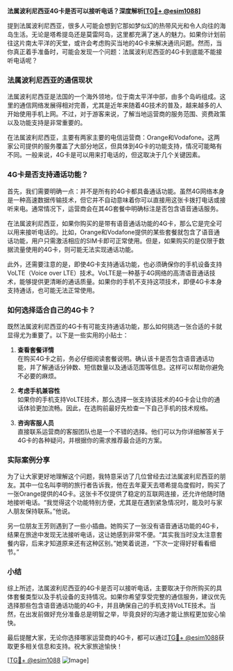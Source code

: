 **法属波利尼西亚4G卡是否可以接听电话？深度解析[[TG💪+ @esim1088](https://t.me/s/esim1088)]**

提到法属波利尼西亚，很多人可能会想到它那如梦似幻的热带风光和令人向往的海岛生活。无论是塔希提岛还是莫雷阿岛，这里都充满了迷人的魅力。如果你计划前往这片南太平洋的天堂，或许会考虑购买当地的4G卡来解决通讯问题。然而，当你真正着手准备时，可能会发现一个问题：法属波利尼西亚的4G卡到底能不能接听电话呢？

### 法属波利尼西亚的通信现状

法属波利尼西亚是法国的一个海外领地，位于南太平洋中部，由多个岛屿组成。这里的通信网络发展得相对完善，尤其是近年来随着4G技术的普及，越来越多的人开始使用手机上网。不过，对于游客来说，了解当地运营商的服务范围、资费政策以及功能支持是非常重要的。

在法属波利尼西亚，主要有两家主要的电信运营商：Orange和Vodafone。这两家公司提供的服务覆盖了大部分地区，但具体到4G卡的功能支持，情况可能略有不同。一般来说，4G卡是可以用来打电话的，但这取决于几个关键因素。

### 4G卡是否支持通话功能？

首先，我们需要明确一点：并不是所有的4G卡都具备通话功能。虽然4G网络本身是一种高速数据传输技术，但它并不自动意味着你可以直接用这张卡拨打电话或接听来电。通常情况下，运营商会在其4G套餐中明确标注是否包含语音通话服务。

在法属波利尼西亚，如果你购买的是带有语音通话功能的4G卡，那么它是完全可以用来接听电话的。比如，Orange和Vodafone提供的某些套餐就包含了语音通话功能，用户只需激活相应的SIM卡即可正常使用。但是，如果购买的是仅限于数据流量使用的4G卡，则可能无法实现通话功能。

此外，还需要注意的是，即使4G卡支持通话功能，也必须确保你的手机设备支持VoLTE（Voice over LTE）技术。VoLTE是一种基于4G网络的高清语音通话技术，能够提供更清晰的通话质量。如果你的手机不支持这项技术，即便4G卡本身支持通话，也可能无法正常使用。

### 如何选择适合自己的4G卡？

既然法属波利尼西亚的4G卡有可能支持通话功能，那么如何挑选一张合适的卡就显得尤为重要了。以下是一些实用的小贴士：

1. **查看套餐详情**  
   在购买4G卡之前，务必仔细阅读套餐说明。确认该卡是否包含语音通话功能，并了解通话分钟数、短信数量以及通话范围等信息。这样可以帮助你避免不必要的麻烦。

2. **考虑手机兼容性**  
   如果你的手机支持VoLTE技术，那么选择一张支持该技术的4G卡会让你的通话体验更加流畅。因此，在选购前最好先检查一下自己手机的技术规格。

3. **咨询客服人员**  
   直接联系运营商的客服团队也是一个不错的选择。他们可以为你详细解答关于4G卡的各种疑问，并根据你的需求推荐最合适的方案。

### 实际案例分享

为了让大家更好地理解这个问题，我特意采访了几位曾经去过法属波利尼西亚的朋友。其中一位名叫李明的旅行者告诉我，他在去年夏天去塔希提岛度假时，购买了一张Orange提供的4G卡。这张卡不仅提供了稳定的互联网连接，还允许他随时随地接听电话。“我觉得这个功能特别方便，尤其是在遇到紧急情况时，能及时与家人朋友保持联系。”他说。

另一位朋友王芳则遇到了一些小插曲。她购买了一张没有语音通话功能的4G卡，结果在旅途中发现无法接听电话，这让她感到非常不便。“其实我当时没太注意套餐内容，后来才知道原来还有这种区别。”她笑着说道，“下次一定得好好看看细节。”

### 小结

综上所述，法属波利尼西亚的4G卡是否可以接听电话，主要取决于你所购买的具体套餐类型以及手机设备的支持情况。如果你希望享受完整的通信服务，建议优先选择那些包含语音通话功能的4G卡，并且确保自己的手机支持VoLTE技术。当然，在出发前做好充分准备总是明智之举，毕竟良好的沟通才能让旅程更加安心愉快。

最后提醒大家，无论你选择哪家运营商的4G卡，都可以通过[TG💪+ @esim1088](https://t.me/s/esim1088)获取更多相关信息和支持。祝大家旅途愉快！

[[TG💪+ @esim1088](https://t.me/s/esim1088) ![Image](https://i.postimg.cc/4NQfJmqS/Snipaste-2025-05-13-00-14-12.png)]